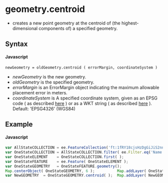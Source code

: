 # geometry.centroid
-  creates a new point geometry at the centroid of (the highest-dimensional components of) a specified geometry.

## Syntax

#### Javascript
```
newGeometry = oldGeometry.centroid ( errorMargin, coordinateSystem )
```

- *newGeometry* is the new geometry.
- *oldGeometry* is the specified geometry.
- *errorMargin* is an ErrorMargin object indicating the maximum allowable placement error in meters.
- *coordinateSystem* is A specified coordinate system, given as an EPSG code ( as described [here](http://spatialreference.org) ) or as a WKT string ( as described [here](http://en.wikibooks.org/wiki/Geospatial_Data_in_SQL_Server/WKT) ).  Default:  'EPSG4326' (WGS84) 

## Example

#### Javascript
```javascript
var AllStateCOLLECTION = ee.FeatureCollection('ft:1fRY18cjsHzDgGiJiS2nnpUU3v9JPDc2HNaR7Xk8');
var OneStateCOLLECTION = AllStateCOLLECTION.filter( ee.Filter.eq('Name', 'Iowa') );
var OneStateELEMENT    = OneStateCOLLECTION.first( );
var OneStateFEATURE    = ee.Feature( OneStateELEMENT );
var OneStateGEOMETRY   = OneStateFEATURE.geometry();
Map.centerObject( OneStateGEOMETRY, 6 );          Map.addLayer( OneStateGEOMETRY, {color:'331188'} );
var NewGEOMETRY  = OneStateGEOMETRY.centroid( );  Map.addLayer( NewGEOMETRY, {color:'ff0000'} );
```
